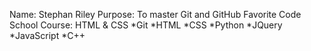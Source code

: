 Name: Stephan Riley
Purpose: To master Git and GitHub
Favorite Code School Course: HTML & CSS
*Git
*HTML
*CSS
*Python
*JQuery
*JavaScript
*C++
